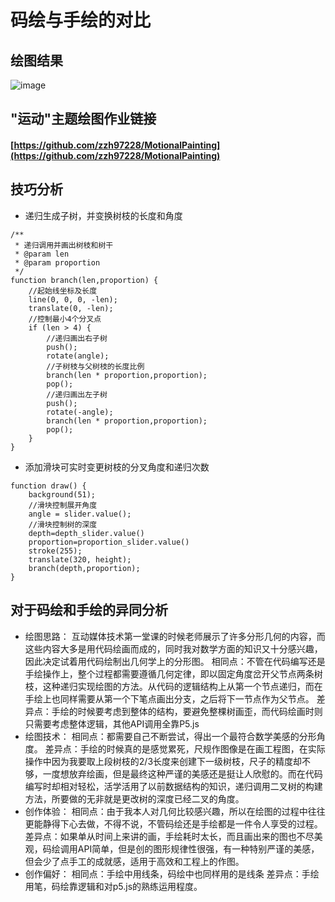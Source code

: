 # 码绘与手绘的对比
## 绘图结果
![image](https://github.com/zzh97228/code-draw/blob/master/tree.png)
## "运动"主题绘图作业链接
####    [https://github.com/zzh97228/MotionalPainting](https://github.com/zzh97228/MotionalPainting)
## 技巧分析
-   递归生成子树，并变换树枝的长度和角度
```ecmascript 6
/**
 * 递归调用并画出树枝和树干
 * @param len
 * @param proportion
 */
function branch(len,proportion) {
    //起始线坐标及长度
    line(0, 0, 0, -len);
    translate(0, -len);
    //控制最小4个分叉点
    if (len > 4) {
        //递归画出右子树
        push();
        rotate(angle);
        //子树枝与父树枝的长度比例
        branch(len * proportion,proportion);
        pop();
        //递归画出左子树
        push();
        rotate(-angle);
        branch(len * proportion,proportion);
        pop();
    }
}
```
-   添加滑块可实时变更树枝的分叉角度和递归次数
```ecmascript 6
function draw() {
    background(51);
    //滑块控制展开角度
    angle = slider.value();
    //滑块控制树的深度
    depth=depth_slider.value()
    proportion=proportion_slider.value()
    stroke(255);
    translate(320, height);
    branch(depth,proportion);
}
```
## 对于码绘和手绘的异同分析
-   绘图思路：
互动媒体技术第一堂课的时候老师展示了许多分形几何的内容，而这些内容大多是用代码绘画而成的，同时我对数学方面的知识又十分感兴趣，因此决定试着用代码绘制出几何学上的分形图。
    相同点：不管在代码编写还是手绘操作上，整个过程都需要遵循几何定律，即以固定角度岔开父节点两条树枝，这种递归实现绘图的方法。从代码的逻辑结构上从第一个节点递归，而在手绘上也同样需要从第一个下笔点画出分支，之后将下一节点作为父节点。
    差异点：手绘的时候要考虑到整体的结构，要避免整棵树画歪，而代码绘画时则只需要考虑整体逻辑，其他API调用全靠P5.js
-   绘图技术：
相同点：都需要自己不断尝试，得出一个最符合数学美感的分形角度。
差异点：手绘的时候真的是感觉累死，尺规作图像是在画工程图，在实际操作中因为我要取上段树枝的2/3长度来创建下一级树枝，尺子的精度却不够，一度想放弃绘画，但是最终这种严谨的美感还是挺让人欣慰的。而在代码编写时却相对轻松，活学活用了以前数据结构的知识，递归调用二叉树的构建方法，所要做的无非就是更改树的深度已经二叉的角度。
-   创作体验：
相同点：由于我本人对几何比较感兴趣，所以在绘图的过程中往往更能静得下心去做，不得不说，不管码绘还是手绘都是一件令人享受的过程。
差异点：如果单从时间上来讲的画，手绘耗时太长，而且画出来的图也不尽美观，码绘调用API简单，但是创的图形规律性很强，有一种特别严谨的美感，但会少了点手工的成就感，适用于高效和工程上的作图。
 -  创作偏好：
相同点：手绘中用线条，码绘中也同样用的是线条
差异点：手绘用笔，码绘靠逻辑和对p5.js的熟练运用程度。
